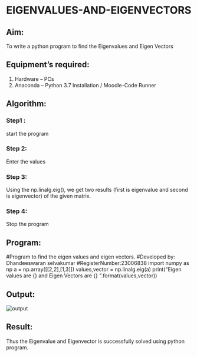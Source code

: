 # EIGENVALUES-AND-EIGENVECTORS
## Aim:
To write a python program to find the Eigenvalues and Eigen Vectors
## Equipment’s required:
1. 	Hardware – PCs
2. 	Anaconda – Python 3.7 Installation / Moodle-Code Runner
## Algorithm:
### Step1 :
start the program
### Step 2: 
Enter the values
### Step 3: 
Using the np.linalg.eig(),  we get two results (first is eigenvalue and second is eigenvector) of the given matrix.
### Step 4: 
Stop the program

## Program:
#Program to find the eigen values and eigen vectors.
#Developed by: Dhandeeswaran selvakumar
#RegisterNumber:23006838
import numpy as np
a = np.array([[2,2],[1,3]])
values,vector = np.linalg.eig(a)
print("Eigen values are {} and Eigen Vectors are {} ".format(values,vector))

## Output:
![output](https://github.com/dhandeeswaran2005/EIGENVALUES-AND-EIGENVECTORS/assets/147139188/6e2b2b43-7bf3-440b-b2c7-195cabefc840)
## Result:
Thus the Eigenvalue and Eigenvector is successfully solved using python program.
